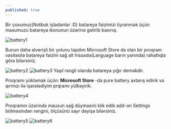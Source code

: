 ```yaml
---
published: true
---
```


Bir çoxumuz(Notbuk işlədənlər :D) batareya faizimizi öyrənmək üçün masumuzu batareya ikonunun üzərinə gətirib baxırıq.

![battery1](https://i.imgur.com/w9N44x2.png)

Bunun daha əlverişli bir yolunu tapdım Microsoft Store da olan bir proqram vasitəsilə batareya faizini sağ alt hissədə(Language barın yanında) rahatlıqla görə bilərsiniz.

![battery2](https://i.imgur.com/nmlnDUL.png)
![battery3](https://i.imgur.com/gkvgcMZ.png)
Yaşıl rəngli olanda batareya yığır deməkdir.

Proqramı yükləmək üçün:
**Microsoft Store** -da pure battery axtarış edirik və qırmızı ilə işarələdiyim prqramı yülkəyirik. 

![battery4](https://i.imgur.com/JZol5my.png)

Proqramın üzərində mausun sağ düyməsini klik edib add-on Settings bölməsindən rəngini, ölçüsünü sayr dəyişə bilərsiniz.

![battery5](https://i.imgur.com/tdm2jPP.png)
![battery6](https://i.imgur.com/IFivjzO.png)
